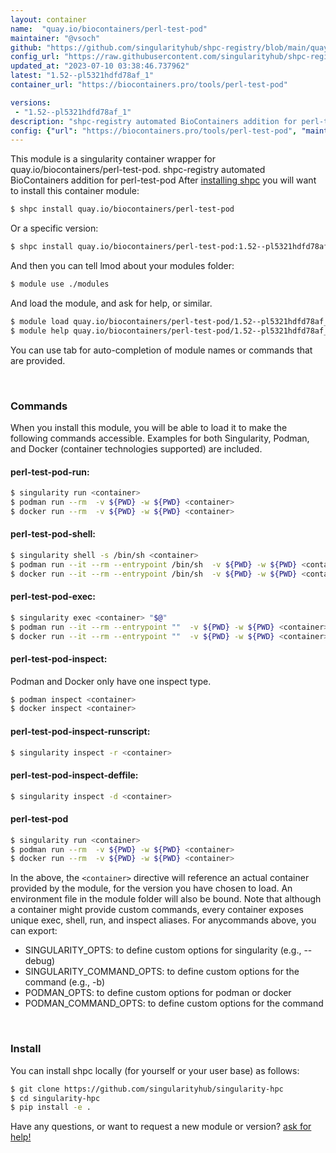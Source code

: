 ```yaml
---
layout: container
name:  "quay.io/biocontainers/perl-test-pod"
maintainer: "@vsoch"
github: "https://github.com/singularityhub/shpc-registry/blob/main/quay.io/biocontainers/perl-test-pod/container.yaml"
config_url: "https://raw.githubusercontent.com/singularityhub/shpc-registry/main/quay.io/biocontainers/perl-test-pod/container.yaml"
updated_at: "2023-07-10 03:38:46.737962"
latest: "1.52--pl5321hdfd78af_1"
container_url: "https://biocontainers.pro/tools/perl-test-pod"

versions:
 - "1.52--pl5321hdfd78af_1"
description: "shpc-registry automated BioContainers addition for perl-test-pod"
config: {"url": "https://biocontainers.pro/tools/perl-test-pod", "maintainer": "@vsoch", "description": "shpc-registry automated BioContainers addition for perl-test-pod", "latest": {"1.52--pl5321hdfd78af_1": "sha256:4352d7bfc8a50c1fa0590f1f5b0401c04817ddf6132076b7e505399e06860219"}, "tags": {"1.52--pl5321hdfd78af_1": "sha256:4352d7bfc8a50c1fa0590f1f5b0401c04817ddf6132076b7e505399e06860219"}, "docker": "quay.io/biocontainers/perl-test-pod"}
---
```


This module is a singularity container wrapper for quay.io/biocontainers/perl-test-pod.
shpc-registry automated BioContainers addition for perl-test-pod
After [installing shpc](#install) you will want to install this container module:


```bash
$ shpc install quay.io/biocontainers/perl-test-pod
```

Or a specific version:

```bash
$ shpc install quay.io/biocontainers/perl-test-pod:1.52--pl5321hdfd78af_1
```

And then you can tell lmod about your modules folder:

```bash
$ module use ./modules
```

And load the module, and ask for help, or similar.

```bash
$ module load quay.io/biocontainers/perl-test-pod/1.52--pl5321hdfd78af_1
$ module help quay.io/biocontainers/perl-test-pod/1.52--pl5321hdfd78af_1
```

You can use tab for auto-completion of module names or commands that are provided.

<br>

### Commands

When you install this module, you will be able to load it to make the following commands accessible.
Examples for both Singularity, Podman, and Docker (container technologies supported) are included.

#### perl-test-pod-run:

```bash
$ singularity run <container>
$ podman run --rm  -v ${PWD} -w ${PWD} <container>
$ docker run --rm  -v ${PWD} -w ${PWD} <container>
```

#### perl-test-pod-shell:

```bash
$ singularity shell -s /bin/sh <container>
$ podman run --it --rm --entrypoint /bin/sh  -v ${PWD} -w ${PWD} <container>
$ docker run --it --rm --entrypoint /bin/sh  -v ${PWD} -w ${PWD} <container>
```

#### perl-test-pod-exec:

```bash
$ singularity exec <container> "$@"
$ podman run --it --rm --entrypoint ""  -v ${PWD} -w ${PWD} <container> "$@"
$ docker run --it --rm --entrypoint ""  -v ${PWD} -w ${PWD} <container> "$@"
```

#### perl-test-pod-inspect:

Podman and Docker only have one inspect type.

```bash
$ podman inspect <container>
$ docker inspect <container>
```

#### perl-test-pod-inspect-runscript:

```bash
$ singularity inspect -r <container>
```

#### perl-test-pod-inspect-deffile:

```bash
$ singularity inspect -d <container>
```



#### perl-test-pod

```bash
$ singularity run <container>
$ podman run --rm  -v ${PWD} -w ${PWD} <container>
$ docker run --rm  -v ${PWD} -w ${PWD} <container>
```


In the above, the `<container>` directive will reference an actual container provided
by the module, for the version you have chosen to load. An environment file in the
module folder will also be bound. Note that although a container
might provide custom commands, every container exposes unique exec, shell, run, and
inspect aliases. For anycommands above, you can export:

 - SINGULARITY_OPTS: to define custom options for singularity (e.g., --debug)
 - SINGULARITY_COMMAND_OPTS: to define custom options for the command (e.g., -b)
 - PODMAN_OPTS: to define custom options for podman or docker
 - PODMAN_COMMAND_OPTS: to define custom options for the command

<br>

### Install

You can install shpc locally (for yourself or your user base) as follows:

```bash
$ git clone https://github.com/singularityhub/singularity-hpc
$ cd singularity-hpc
$ pip install -e .
```

Have any questions, or want to request a new module or version? [ask for help!](https://github.com/singularityhub/singularity-hpc/issues)